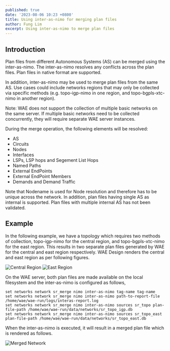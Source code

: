 ```yaml
---
published: true
date: '2023-08-06 10:23 +0800'
title: Using inter-as-nimo for merging plan files
author: Fung Lim
excerpt: Using inter-as-nimo to merge plan files
---
```

## Introduction

Plan files from different Autonomous Systems (AS) can be merged using the inter-as-nimo. The inter-as-nimo resolves any conflicts across the plan files. Plan files in native format are supported.

In addition, inter-as-nimo may be used to merge plan files from the same AS. Use cases could include networks regions that may only be collected via specific methods (e.g. topo-igp-nimo in one region, and topo-bgpls-xtc-nimo in another region). 

Note: WAE does not support the collection of multiple basic networks on the same server. If multiple basic networks need to be collected concurrently, they will require separate WAE server instances.

During the merge operation, the following elements will be resolved:

- AS
- Circuits
- Nodes
- Interfaces
- LSPs, LSP hops and Segement List Hops
- Named Paths
- External EndPoints
- External EndPoint Members
- Demands and Demand Traffic

Note that Nodename is used for Node resolution and therefore has to be unique across the network. In addition, plan files having single AS as internal is supported. Plan files with multiple internal AS has not been validated.

## Example

In the following example, we have a topology which requires two methods of collection, topo-igp-nimo for the central region, and topo-bgpls-xtc-nimo for the east region. This results in two separate plan files generated by WAE for the central and east region respectively. WAE Design renders the central and east region as per following figures.

![Central Region]({{site.baseurl}}/images/using-inter-as-nimo-01.png)
![East Region]({{site.baseurl}}/images/using-inter-as-nimo-02.png)

On the WAE server, both plan files are made available on the local filesystem and the inter-as-nimo is configured as follows,

```
set networks network sr_merge nimo inter-as-nimo tag-name tag-name
set networks network sr_merge nimo inter-as-nimo path-to-report-file /home/wae/wae-run/logs/interas-report.log
set networks network sr_merge nimo inter-as-nimo sources sr_topo plan-file-path /home/wae/wae-run/data/networks/sr_topo_igp.db
set networks network sr_merge nimo inter-as-nimo sources sr_topo_east plan-file-path /home/wae/wae-run/data/networks/sr_topo_east.db
```

When the inter-as-nimo is executed, it will result in a merged plan file which is rendered as follows.

![Merged Network]({{site.baseurl}}/images/using-inter-as-nimo-03.png)


